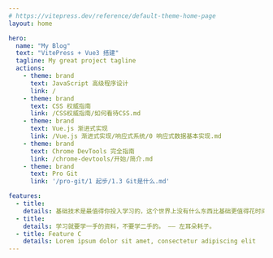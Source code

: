 ```yaml
---
# https://vitepress.dev/reference/default-theme-home-page
layout: home

hero:
  name: "My Blog"
  text: "VitePress + Vue3 搭建"
  tagline: My great project tagline
  actions:
    - theme: brand
      text: JavaScript 高级程序设计
      link: /
    - theme: brand
      text: CSS 权威指南
      link: /CSS权威指南/如何看待CSS.md
    - theme: brand
      text: Vue.js 渐进式实现
      link: /Vue.js 渐进式实现/响应式系统/0 响应式数据基本实现.md
    - theme: brand
      text: Chrome DevTools 完全指南
      link: /chrome-devtools/开始/简介.md
    - theme: brand
      text: Pro Git
      link: '/pro-git/1 起步/1.3 Git是什么.md'

features:
  - title: 
    details: 基础技术是最值得你投入学习的，这个世界上没有什么东西比基础更值得花时间。 —— 左耳朵耗子。
  - title: 
    details: 学习就要学一手的资料，不要学二手的。 —— 左耳朵耗子。
  - title: Feature C
    details: Lorem ipsum dolor sit amet, consectetur adipiscing elit
---
```


